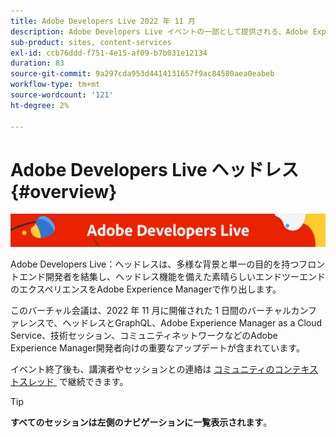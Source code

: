 ```yaml
---
title: Adobe Developers Live 2022 年 11 月
description: Adobe Developers Live イベントの一部として提供される、Adobe Experience Manager Sitesのビデオとチュートリアルのコレクションです。
sub-product: sites, content-services
exl-id: ccb76ddd-f751-4e15-af09-b7b031e12134
duration: 83
source-git-commit: 9a297cda953d4414131657f9ac84580aea0eabeb
workflow-type: tm+mt
source-wordcount: '121'
ht-degree: 2%

---
```


# Adobe Developers Live ヘッドレス {#overview}

<img alt="アドビ開発者ライブ" src="./../../assets/adl.png" />

Adobe Developers Live：ヘッドレスは、多様な背景と単一の目的を持つフロントエンド開発者を結集し、ヘッドレス機能を備えた素晴らしいエンドツーエンドのエクスペリエンスをAdobe Experience Managerで作り出します。

このバーチャル会議は、2022 年 11 月に開催された 1 日間のバーチャルカンファレンスで、ヘッドレスとGraphQL、Adobe Experience Manager as a Cloud Service、技術セッション、コミュニティネットワークなどのAdobe Experience Manager開発者向けの重要なアップデートが含まれています。

イベント終了後も、講演者やセッションとの連絡は [&#x200B; コミュニティのコンテキストスレッド &#x200B;](https://experienceleaguecommunities.adobe.com/t5/adobe-experience-manager/adobe-developers-live-aem-headless-2022-complete-session-list/td-p/553511?profile.language=ja) で継続できます。

<!-- 
## Highlights

<table>
  <tr>
   <td>
      <a href="headless.md">
      <img alt="Headless Sites" src="assets/mathias.png"/>
      </a>
      <div>
         <a href="headless.md"><strong>Headless Sites</strong></a>         
         <br/><em>with Mathias Siegel, Principal Product Manager, AEM Sites</em>
      </div>
      <p>
        <br/>
         With GraphQL for Content Fragments available for AEM 6.5 and Adobe Experience Manager as a Cloud Service, let’s explore how Adobe Experience Manager can be used as a headless CMS.
      </p>
     </td>   
     <td>
      <a href="aep-integration.md">
      <img alt="Overview of Adobe Experience Platform integration" src="assets/eric.png"/>
      </a>
      <div>
         <a href="aep-integration.md"><strong>Overview of Adobe Experience Platform integration</strong></a>
         <br/><em>with Eric Knee, Principal Enterprise Solution Architect</em>
      </div>
      <p>
        <br/>
         This session will give you an overall view of different ways that Adobe Experience Platform can integrate within your ecosystem and things to consider when planning the integration work.
      </p>
   </td>
   </td>
     <td>
      <a href="pdf-services-api.md">
      <img alt="Generating documents and capturing e-signatures in your apps using Adobe Sign API" src="assets/ben.png"/>
      </a>
      <div>
         <a href="pdf-services-api.md"><strong>Generating documents and capturing e-signatures in your apps using Adobe Sign API</strong></a>
         <br/><em>with Ben Vanderberg, Principal Developer Evangelist</em>
      </div>
      <p>
        <br/>
         Adobe Document Generation API is a powerful document creation service driven by Microsoft Word templates merged with your data. When combined with Adobe Sign API, developers have an easy way to generate dynamic documents ready to be processed through the Sign workflow.
      </p>
   </td> 
  </tr>
</table>
-->

>[!TIP]
>
>**すべてのセッションは左側のナビゲーションに一覧表示されます**。

